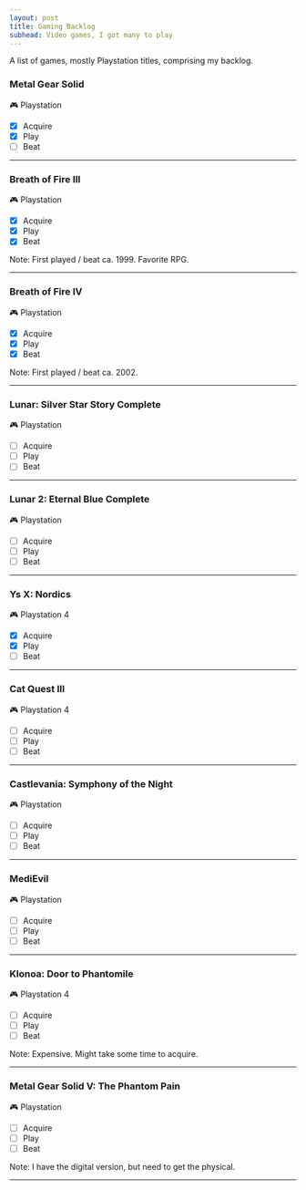 ```yaml
---  
layout: post  
title: Gaming Backlog
subhead: Video games, I got many to play
---
```


A list of games, mostly Playstation titles, comprising my backlog.

### Metal Gear Solid
🎮 Playstation

- [x] Acquire
- [x] Play
- [ ] Beat

---

### Breath of Fire III
🎮 Playstation

- [x] Acquire
- [x] Play
- [x] Beat

Note: First played / beat ca. 1999. Favorite RPG.

---

### Breath of Fire IV
🎮 Playstation

- [x] Acquire
- [x] Play
- [x] Beat

Note: First played / beat ca. 2002.

---

### Lunar: Silver Star Story Complete
🎮 Playstation

- [ ] Acquire
- [ ] Play
- [ ] Beat

---

### Lunar 2: Eternal Blue Complete
🎮 Playstation
- [ ] Acquire
- [ ] Play
- [ ] Beat

---

### Ys X: Nordics
🎮 Playstation 4
- [x] Acquire
- [x] Play
- [ ] Beat

---

### Cat Quest III
🎮 Playstation 4
- [ ] Acquire
- [ ] Play
- [ ] Beat

---

### Castlevania: Symphony of the Night
🎮 Playstation
- [ ] Acquire
- [ ] Play
- [ ] Beat

---

### MediEvil
🎮 Playstation
- [ ] Acquire
- [ ] Play
- [ ] Beat

---

### Klonoa: Door to Phantomile
🎮 Playstation 4
- [ ] Acquire
- [ ] Play
- [ ] Beat

Note: Expensive. Might take some time to acquire.

---

### Metal Gear Solid V: The Phantom Pain
🎮 Playstation

- [ ] Acquire
- [ ] Play
- [ ] Beat

Note: I have the digital version, but need to get the physical.

---
